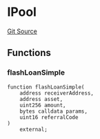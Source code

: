 # IPool
[Git Source](https://github.com/moss-eth/zap/blob/d8297745ea2933770a4e56a10de9706c3d09942b/src/interfaces/IAave.sol)


## Functions
### flashLoanSimple


```solidity
function flashLoanSimple(
    address receiverAddress,
    address asset,
    uint256 amount,
    bytes calldata params,
    uint16 referralCode
)
    external;
```


